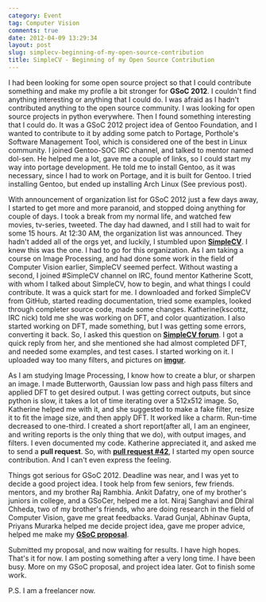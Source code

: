 ```yaml
---
category: Event
tag: Computer Vision
comments: true
date: 2012-04-09 13:29:34
layout: post
slug: simplecv-beginning-of-my-open-source-contribution
title: SimpleCV - Beginning of my Open Source Contribution
---
```


I had been looking for some open source project so that I could contribute something and make my profile a bit stronger for **GSoC 2012**. I couldn't find anything interesting or anything that I could do. I was afraid as I hadn't contributed anything to the open source community. I was looking for open source projects in python everywhere. Then I found something interesting that I could do. It was a GSoC 2012 project idea of Gentoo Foundation, and I wanted to contribute to it by adding some patch to Portage, Porthole's Software Management Tool, which is considered one of the best in Linux community. I joined Gentoo-SOC IRC channel, and talked to mentor named dol-sen. He helped me a lot, gave me a couple of links, so I could start my way into portage development. He told me to install Gentoo, as it was necessary, since I had to work on Portage, and it is built for Gentoo. I tried installing Gentoo, but ended up installing Arch Linux (See previous post).

With announcement of organization list for GSoC 2012 just a few days away, I started to get more and more paranoid, and stopped doing anything for couple of days. I took a break from my normal life, and watched few movies, tv-series, tweeted. The day had dawned, and I still had to wait for some 15 hours. At 12:30 AM, the organization list was announced. They hadn't added all of the orgs yet, and luckily, I stumbled upon [**SimpleCV**](http://simplecv.org/). I knew this was the one. I had to go for this organization. As I am taking a course on Image Processing, and had done some work in the field of Computer Vision earlier, SimpleCV seemed perfect. Without wasting a second, I joined #SimpleCV channel on IRC, found mentor Katherine Scott, with whom I talked about SimpleCV, how to begin, and what things I could contribute. It was a quick start for me. I downloaded and forked SimpleCV from GitHub, started reading documentation, tried some examples, looked through completer source code, made some changes. Katherine(kscottz, IRC nick) told me she was working on DFT, and color quantization. I also started working on DFT, made something, but I was getting some errors, converting it back. So, I asked this question on [**SimpleCV forum**](http://help.simplecv.org). I got a quick reply from her, and she mentioned she had almost completed DFT, and needed some examples, and test cases. I started working on it. I uploaded way too many filters, and pictures on [**imgur**](http://jayrambhia.imgur.com/).

As I am studying Image Processing, I know how to create a blur, or sharpen an image. I made Butterworth, Gaussian low pass and high pass filters and applied DFT to get desired output. I was getting correct outputs, but since python is slow, it takes a lot of time iterating over a 512x512 image. So, Katherine helped me with it, and she suggested to make a fake filter, resize it to fit the image size, and then apply DFT. It worked like a charm. Run-time decreased to one-third. I created a short report(after all, I am an engineer, and writing reports is the only thing that we do), with output images, and filters. I even documented my code. Katherine appreciated it, and asked me to send a **pull request**. So, with [**pull request #42**](https://github.com/ingenuitas/SimpleCV/pull/42), I started my open source contribution. And I can't even express the feeling.

Things got serious for GSoC 2012. Deadline was near, and I was yet to decide a good project idea. I took help from few seniors, few friends. mentors, and my brother Raj Rambhia. Ankit Dafatry, one of my brother's juniors in college, and a GSoCer, helped me a lot. Niraj Sanghavi and Dhiral Chheda, two of my brother's friends, who are doing research in the field of Computer Vision, gave me great feedbacks. Varad Gunjal, Abhinav Gupta, Priyans Murarka helped me decide project idea, gave me proper advice, helped me make my [**GSoC proposal**](http://www.google-melange.com/gsoc/proposal/review/google/gsoc2012/jayrambhia/1).

Submitted my proposal, and now waiting for results. I have high hopes. That's it for now. I am posting something after a very long time. I have been busy. More on my GSoC proposal, and project idea later. Got to finish some work.

P.S. I am a freelancer now.

